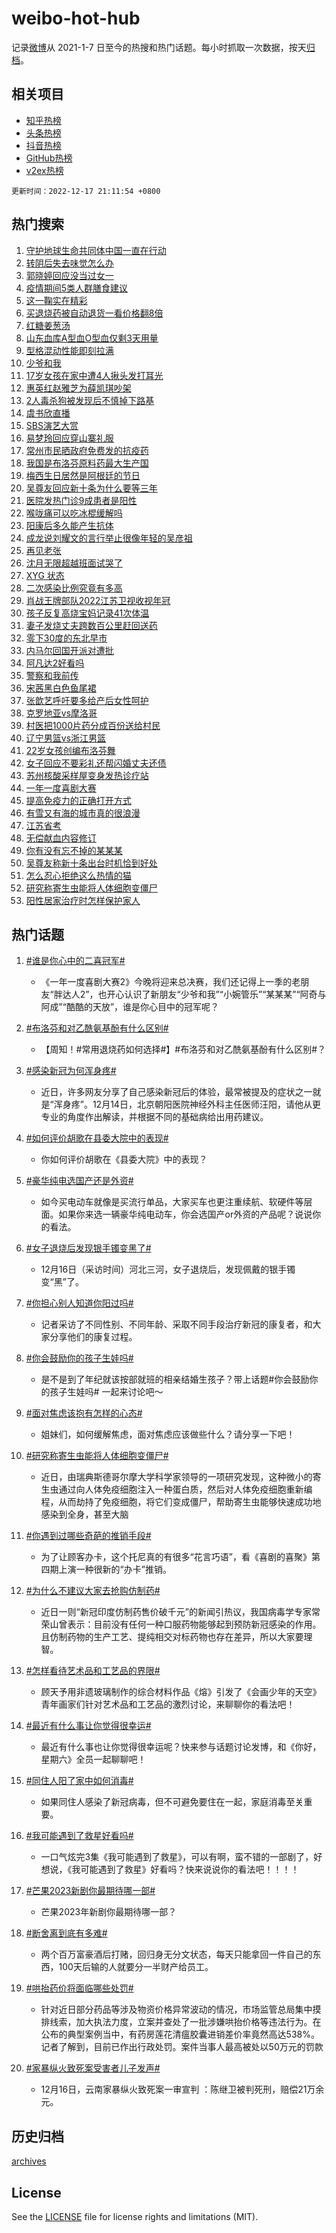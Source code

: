 # weibo-hot-hub

记录[微博](https://www.weibo.com)从 2021-1-7 日至今的热搜和热门话题。每小时抓取一次数据，按天[归档](archives)。

## 相关项目

- [知乎热榜](https://github.com/lonnyzhang423/zhihu-hot-hub)
- [头条热榜](https://github.com/lonnyzhang423/toutiao-hot-hub)
- [抖音热榜](https://github.com/lonnyzhang423/douyin-hot-hub)
- [GitHub热榜](https://github.com/lonnyzhang423/github-hot-hub)
- [v2ex热榜](https://github.com/lonnyzhang423/v2ex-hot-hub)


`更新时间：2022-12-17 21:11:54 +0800`

## 热门搜索

1. [守护地球生命共同体中国一直在行动](https://m.weibo.cn/search?containerid=100103type%3D1%26t%3D10%26q%3D%23%E5%AE%88%E6%8A%A4%E5%9C%B0%E7%90%83%E7%94%9F%E5%91%BD%E5%85%B1%E5%90%8C%E4%BD%93%E4%B8%AD%E5%9B%BD%E4%B8%80%E7%9B%B4%E5%9C%A8%E8%A1%8C%E5%8A%A8%23&stream_entry_id=51&isnewpage=1&extparam=seat%3D1%26pos%3D0%26c_type%3D51%26cate%3D10103%26dgr%3D0%26filter_type%3Drealtimehot%26display_time%3D1671282713%26pre_seqid%3D1671282713233022118192&luicode=10000011&lfid=106003type%253D25%2526t%253D3%2526disable_hot%253D1%2526filter_type%253Drealtimehot)
1. [转阴后失去味觉怎么办](https://m.weibo.cn/search?containerid=100103type%3D1%26t%3D10%26q%3D%23%E8%BD%AC%E9%98%B4%E5%90%8E%E5%A4%B1%E5%8E%BB%E5%91%B3%E8%A7%89%E6%80%8E%E4%B9%88%E5%8A%9E%23&stream_entry_id=31&isnewpage=1&extparam=seat%3D1%26dgr%3D0%26filter_type%3Drealtimehot%26q%3D%2523%25E8%25BD%25AC%25E9%2598%25B4%25E5%2590%258E%25E5%25A4%25B1%25E5%258E%25BB%25E5%2591%25B3%25E8%25A7%2589%25E6%2580%258E%25E4%25B9%2588%25E5%258A%259E%2523%26realpos%3D1%26lcate%3D5001%26pos%3D0%26c_type%3D31%26cate%3D5001%26band_rank%3D1%26flag%3D16%26display_time%3D1671282713%26pre_seqid%3D1671282713233022118192&luicode=10000011&lfid=106003type%253D25%2526t%253D3%2526disable_hot%253D1%2526filter_type%253Drealtimehot)
1. [郭晓婷回应没当过女一](https://m.weibo.cn/search?containerid=100103type%3D1%26t%3D10%26q%3D%23%E9%83%AD%E6%99%93%E5%A9%B7%E5%9B%9E%E5%BA%94%E6%B2%A1%E5%BD%93%E8%BF%87%E5%A5%B3%E4%B8%80%23&stream_entry_id=31&isnewpage=1&extparam=seat%3D1%26dgr%3D0%26filter_type%3Drealtimehot%26q%3D%2523%25E9%2583%25AD%25E6%2599%2593%25E5%25A9%25B7%25E5%259B%259E%25E5%25BA%2594%25E6%25B2%25A1%25E5%25BD%2593%25E8%25BF%2587%25E5%25A5%25B3%25E4%25B8%2580%2523%26realpos%3D2%26lcate%3D5001%26pos%3D1%26c_type%3D31%26cate%3D5001%26band_rank%3D2%26flag%3D1%26display_time%3D1671282713%26pre_seqid%3D1671282713233022118192&luicode=10000011&lfid=106003type%253D25%2526t%253D3%2526disable_hot%253D1%2526filter_type%253Drealtimehot)
1. [疫情期间5类人群膳食建议](https://m.weibo.cn/search?containerid=100103type%3D1%26t%3D10%26q%3D%23%E7%96%AB%E6%83%85%E6%9C%9F%E9%97%B45%E7%B1%BB%E4%BA%BA%E7%BE%A4%E8%86%B3%E9%A3%9F%E5%BB%BA%E8%AE%AE%23&stream_entry_id=31&isnewpage=1&extparam=seat%3D1%26dgr%3D0%26filter_type%3Drealtimehot%26q%3D%2523%25E7%2596%25AB%25E6%2583%2585%25E6%259C%259F%25E9%2597%25B45%25E7%25B1%25BB%25E4%25BA%25BA%25E7%25BE%25A4%25E8%2586%25B3%25E9%25A3%259F%25E5%25BB%25BA%25E8%25AE%25AE%2523%26realpos%3D3%26lcate%3D5001%26pos%3D2%26c_type%3D31%26cate%3D5001%26band_rank%3D3%26flag%3D0%26display_time%3D1671282713%26pre_seqid%3D1671282713233022118192&luicode=10000011&lfid=106003type%253D25%2526t%253D3%2526disable_hot%253D1%2526filter_type%253Drealtimehot)
1. [这一鞠实在精彩](https://m.weibo.cn/search?containerid=100103type%3D1%26t%3D10%26q%3D%23%E8%BF%99%E4%B8%80%E9%9E%A0%E5%AE%9E%E5%9C%A8%E7%B2%BE%E5%BD%A9%23&stream_entry_id=31&isnewpage=1&extparam=seat%3D1%26dgr%3D0%26adid%3D175141%26topic_ad%3D1%26q%3D%2523%25E8%25BF%2599%25E4%25B8%2580%25E9%259E%25A0%25E5%25AE%259E%25E5%259C%25A8%25E7%25B2%25BE%25E5%25BD%25A9%2523%26lcate%3D5001%26pos%3D3%26filter_type%3Drealtimehot%26c_type%3D31%26cate%3D5001%26band_rank%3D4%26display_time%3D1671282713%26pre_seqid%3D1671282713233022118192&luicode=10000011&lfid=106003type%253D25%2526t%253D3%2526disable_hot%253D1%2526filter_type%253Drealtimehot)
1. [买退烧药被自动退货一看价格翻8倍](https://m.weibo.cn/search?containerid=100103type%3D1%26t%3D10%26q%3D%23%E4%B9%B0%E9%80%80%E7%83%A7%E8%8D%AF%E8%A2%AB%E8%87%AA%E5%8A%A8%E9%80%80%E8%B4%A7%E4%B8%80%E7%9C%8B%E4%BB%B7%E6%A0%BC%E7%BF%BB8%E5%80%8D%23&stream_entry_id=31&isnewpage=1&extparam=seat%3D1%26dgr%3D0%26filter_type%3Drealtimehot%26q%3D%2523%25E4%25B9%25B0%25E9%2580%2580%25E7%2583%25A7%25E8%258D%25AF%25E8%25A2%25AB%25E8%2587%25AA%25E5%258A%25A8%25E9%2580%2580%25E8%25B4%25A7%25E4%25B8%2580%25E7%259C%258B%25E4%25BB%25B7%25E6%25A0%25BC%25E7%25BF%25BB8%25E5%2580%258D%2523%26realpos%3D4%26lcate%3D5001%26pos%3D4%26c_type%3D31%26cate%3D5001%26band_rank%3D4%26flag%3D2%26display_time%3D1671282713%26pre_seqid%3D1671282713233022118192&luicode=10000011&lfid=106003type%253D25%2526t%253D3%2526disable_hot%253D1%2526filter_type%253Drealtimehot)
1. [红糖姜葱汤](https://m.weibo.cn/search?containerid=100103type%3D1%26t%3D10%26q%3D%23%E7%BA%A2%E7%B3%96%E5%A7%9C%E8%91%B1%E6%B1%A4%23&stream_entry_id=31&isnewpage=1&extparam=seat%3D1%26dgr%3D0%26filter_type%3Drealtimehot%26q%3D%2523%25E7%25BA%25A2%25E7%25B3%2596%25E5%25A7%259C%25E8%2591%25B1%25E6%25B1%25A4%2523%26realpos%3D5%26lcate%3D5001%26pos%3D5%26c_type%3D31%26cate%3D5001%26band_rank%3D5%26flag%3D16%26display_time%3D1671282713%26pre_seqid%3D1671282713233022118192&luicode=10000011&lfid=106003type%253D25%2526t%253D3%2526disable_hot%253D1%2526filter_type%253Drealtimehot)
1. [山东血库A型血O型血仅剩3天用量](https://m.weibo.cn/search?containerid=100103type%3D1%26t%3D10%26q%3D%23%E5%B1%B1%E4%B8%9C%E8%A1%80%E5%BA%93A%E5%9E%8B%E8%A1%80O%E5%9E%8B%E8%A1%80%E4%BB%85%E5%89%A93%E5%A4%A9%E7%94%A8%E9%87%8F%23&stream_entry_id=31&isnewpage=1&extparam=seat%3D1%26dgr%3D0%26filter_type%3Drealtimehot%26q%3D%2523%25E5%25B1%25B1%25E4%25B8%259C%25E8%25A1%2580%25E5%25BA%2593A%25E5%259E%258B%25E8%25A1%2580O%25E5%259E%258B%25E8%25A1%2580%25E4%25BB%2585%25E5%2589%25A93%25E5%25A4%25A9%25E7%2594%25A8%25E9%2587%258F%2523%26realpos%3D6%26lcate%3D5001%26pos%3D6%26c_type%3D31%26cate%3D5001%26band_rank%3D6%26flag%3D0%26display_time%3D1671282713%26pre_seqid%3D1671282713233022118192&luicode=10000011&lfid=106003type%253D25%2526t%253D3%2526disable_hot%253D1%2526filter_type%253Drealtimehot)
1. [型格混动性能即刻拉满](https://m.weibo.cn/search?containerid=100103type%3D1%26t%3D10%26q%3D%23%E5%9E%8B%E6%A0%BC%E6%B7%B7%E5%8A%A8%E6%80%A7%E8%83%BD%E5%8D%B3%E5%88%BB%E6%8B%89%E6%BB%A1%23&stream_entry_id=31&isnewpage=1&extparam=seat%3D1%26dgr%3D0%26adid%3D175324%26topic_ad%3D1%26q%3D%2523%25E5%259E%258B%25E6%25A0%25BC%25E6%25B7%25B7%25E5%258A%25A8%25E6%2580%25A7%25E8%2583%25BD%25E5%258D%25B3%25E5%2588%25BB%25E6%258B%2589%25E6%25BB%25A1%2523%26lcate%3D5001%26pos%3D7%26filter_type%3Drealtimehot%26c_type%3D31%26cate%3D5001%26band_rank%3D7%26display_time%3D1671282713%26pre_seqid%3D1671282713233022118192&luicode=10000011&lfid=106003type%253D25%2526t%253D3%2526disable_hot%253D1%2526filter_type%253Drealtimehot)
1. [少爷和我](https://m.weibo.cn/search?containerid=100103type%3D1%26t%3D10%26q%3D%23%E5%B0%91%E7%88%B7%E5%92%8C%E6%88%91%23&stream_entry_id=31&isnewpage=1&extparam=seat%3D1%26dgr%3D0%26filter_type%3Drealtimehot%26q%3D%2523%25E5%25B0%2591%25E7%2588%25B7%25E5%2592%258C%25E6%2588%2591%2523%26realpos%3D7%26lcate%3D5001%26pos%3D8%26c_type%3D31%26cate%3D5001%26band_rank%3D7%26flag%3D1%26display_time%3D1671282713%26pre_seqid%3D1671282713233022118192&luicode=10000011&lfid=106003type%253D25%2526t%253D3%2526disable_hot%253D1%2526filter_type%253Drealtimehot)
1. [17岁女孩在家中遭4人揪头发打耳光](https://m.weibo.cn/search?containerid=100103type%3D1%26t%3D10%26q%3D%2317%E5%B2%81%E5%A5%B3%E5%AD%A9%E5%9C%A8%E5%AE%B6%E4%B8%AD%E9%81%AD4%E4%BA%BA%E6%8F%AA%E5%A4%B4%E5%8F%91%E6%89%93%E8%80%B3%E5%85%89%23&stream_entry_id=31&isnewpage=1&extparam=seat%3D1%26dgr%3D0%26filter_type%3Drealtimehot%26q%3D%252317%25E5%25B2%2581%25E5%25A5%25B3%25E5%25AD%25A9%25E5%259C%25A8%25E5%25AE%25B6%25E4%25B8%25AD%25E9%2581%25AD4%25E4%25BA%25BA%25E6%258F%25AA%25E5%25A4%25B4%25E5%258F%2591%25E6%2589%2593%25E8%2580%25B3%25E5%2585%2589%2523%26realpos%3D8%26lcate%3D5001%26pos%3D9%26c_type%3D31%26cate%3D5001%26band_rank%3D8%26flag%3D0%26display_time%3D1671282713%26pre_seqid%3D1671282713233022118192&luicode=10000011&lfid=106003type%253D25%2526t%253D3%2526disable_hot%253D1%2526filter_type%253Drealtimehot)
1. [惠英红赵雅芝为薛凯琪吵架](https://m.weibo.cn/search?containerid=100103type%3D1%26t%3D10%26q%3D%23%E6%83%A0%E8%8B%B1%E7%BA%A2%E8%B5%B5%E9%9B%85%E8%8A%9D%E4%B8%BA%E8%96%9B%E5%87%AF%E7%90%AA%E5%90%B5%E6%9E%B6%23&stream_entry_id=31&isnewpage=1&extparam=seat%3D1%26dgr%3D0%26filter_type%3Drealtimehot%26q%3D%2523%25E6%2583%25A0%25E8%258B%25B1%25E7%25BA%25A2%25E8%25B5%25B5%25E9%259B%2585%25E8%258A%259D%25E4%25B8%25BA%25E8%2596%259B%25E5%2587%25AF%25E7%2590%25AA%25E5%2590%25B5%25E6%259E%25B6%2523%26realpos%3D9%26lcate%3D5001%26pos%3D10%26c_type%3D31%26cate%3D5001%26band_rank%3D9%26flag%3D1%26display_time%3D1671282713%26pre_seqid%3D1671282713233022118192&luicode=10000011&lfid=106003type%253D25%2526t%253D3%2526disable_hot%253D1%2526filter_type%253Drealtimehot)
1. [2人毒杀狗被发现后不慎掉下路基](https://m.weibo.cn/search?containerid=100103type%3D1%26t%3D10%26q%3D%232%E4%BA%BA%E6%AF%92%E6%9D%80%E7%8B%97%E8%A2%AB%E5%8F%91%E7%8E%B0%E5%90%8E%E4%B8%8D%E6%85%8E%E6%8E%89%E4%B8%8B%E8%B7%AF%E5%9F%BA%23&stream_entry_id=31&isnewpage=1&extparam=seat%3D1%26dgr%3D0%26filter_type%3Drealtimehot%26q%3D%25232%25E4%25BA%25BA%25E6%25AF%2592%25E6%259D%2580%25E7%258B%2597%25E8%25A2%25AB%25E5%258F%2591%25E7%258E%25B0%25E5%2590%258E%25E4%25B8%258D%25E6%2585%258E%25E6%258E%2589%25E4%25B8%258B%25E8%25B7%25AF%25E5%259F%25BA%2523%26realpos%3D10%26lcate%3D5001%26pos%3D11%26c_type%3D31%26cate%3D5001%26band_rank%3D10%26flag%3D0%26display_time%3D1671282713%26pre_seqid%3D1671282713233022118192&luicode=10000011&lfid=106003type%253D25%2526t%253D3%2526disable_hot%253D1%2526filter_type%253Drealtimehot)
1. [虞书欣直播](https://m.weibo.cn/search?containerid=100103type%3D1%26t%3D10%26q%3D%23%E8%99%9E%E4%B9%A6%E6%AC%A3%E7%9B%B4%E6%92%AD%23&stream_entry_id=31&isnewpage=1&extparam=seat%3D1%26dgr%3D0%26filter_type%3Drealtimehot%26q%3D%2523%25E8%2599%259E%25E4%25B9%25A6%25E6%25AC%25A3%25E7%259B%25B4%25E6%2592%25AD%2523%26realpos%3D11%26lcate%3D5001%26pos%3D12%26c_type%3D31%26cate%3D5001%26band_rank%3D11%26flag%3D1%26display_time%3D1671282713%26pre_seqid%3D1671282713233022118192&luicode=10000011&lfid=106003type%253D25%2526t%253D3%2526disable_hot%253D1%2526filter_type%253Drealtimehot)
1. [SBS演艺大赏](https://m.weibo.cn/search?containerid=100103type%3D1%26t%3D10%26q%3DSBS%E6%BC%94%E8%89%BA%E5%A4%A7%E8%B5%8F&stream_entry_id=31&isnewpage=1&extparam=seat%3D1%26dgr%3D0%26filter_type%3Drealtimehot%26q%3DSBS%25E6%25BC%2594%25E8%2589%25BA%25E5%25A4%25A7%25E8%25B5%258F%26realpos%3D12%26lcate%3D5001%26pos%3D13%26c_type%3D31%26cate%3D5001%26band_rank%3D12%26flag%3D1%26display_time%3D1671282713%26pre_seqid%3D1671282713233022118192&luicode=10000011&lfid=106003type%253D25%2526t%253D3%2526disable_hot%253D1%2526filter_type%253Drealtimehot)
1. [易梦玲回应穿山寨礼服](https://m.weibo.cn/search?containerid=100103type%3D1%26t%3D10%26q%3D%23%E6%98%93%E6%A2%A6%E7%8E%B2%E5%9B%9E%E5%BA%94%E7%A9%BF%E5%B1%B1%E5%AF%A8%E7%A4%BC%E6%9C%8D%23&stream_entry_id=31&isnewpage=1&extparam=seat%3D1%26dgr%3D0%26filter_type%3Drealtimehot%26q%3D%2523%25E6%2598%2593%25E6%25A2%25A6%25E7%258E%25B2%25E5%259B%259E%25E5%25BA%2594%25E7%25A9%25BF%25E5%25B1%25B1%25E5%25AF%25A8%25E7%25A4%25BC%25E6%259C%258D%2523%26realpos%3D13%26lcate%3D5001%26pos%3D14%26c_type%3D31%26cate%3D5001%26band_rank%3D13%26flag%3D2%26display_time%3D1671282713%26pre_seqid%3D1671282713233022118192&luicode=10000011&lfid=106003type%253D25%2526t%253D3%2526disable_hot%253D1%2526filter_type%253Drealtimehot)
1. [常州市民晒政府免费发的抗疫药](https://m.weibo.cn/search?containerid=100103type%3D1%26t%3D10%26q%3D%23%E5%B8%B8%E5%B7%9E%E5%B8%82%E6%B0%91%E6%99%92%E6%94%BF%E5%BA%9C%E5%85%8D%E8%B4%B9%E5%8F%91%E7%9A%84%E6%8A%97%E7%96%AB%E8%8D%AF%23&stream_entry_id=31&isnewpage=1&extparam=seat%3D1%26dgr%3D0%26filter_type%3Drealtimehot%26q%3D%2523%25E5%25B8%25B8%25E5%25B7%259E%25E5%25B8%2582%25E6%25B0%2591%25E6%2599%2592%25E6%2594%25BF%25E5%25BA%259C%25E5%2585%258D%25E8%25B4%25B9%25E5%258F%2591%25E7%259A%2584%25E6%258A%2597%25E7%2596%25AB%25E8%258D%25AF%2523%26realpos%3D14%26lcate%3D5001%26pos%3D15%26c_type%3D31%26cate%3D5001%26band_rank%3D14%26flag%3D0%26display_time%3D1671282713%26pre_seqid%3D1671282713233022118192&luicode=10000011&lfid=106003type%253D25%2526t%253D3%2526disable_hot%253D1%2526filter_type%253Drealtimehot)
1. [我国是布洛芬原料药最大生产国](https://m.weibo.cn/search?containerid=100103type%3D1%26t%3D10%26q%3D%23%E6%88%91%E5%9B%BD%E6%98%AF%E5%B8%83%E6%B4%9B%E8%8A%AC%E5%8E%9F%E6%96%99%E8%8D%AF%E6%9C%80%E5%A4%A7%E7%94%9F%E4%BA%A7%E5%9B%BD%23&stream_entry_id=31&isnewpage=1&extparam=seat%3D1%26dgr%3D0%26filter_type%3Drealtimehot%26q%3D%2523%25E6%2588%2591%25E5%259B%25BD%25E6%2598%25AF%25E5%25B8%2583%25E6%25B4%259B%25E8%258A%25AC%25E5%258E%259F%25E6%2596%2599%25E8%258D%25AF%25E6%259C%2580%25E5%25A4%25A7%25E7%2594%259F%25E4%25BA%25A7%25E5%259B%25BD%2523%26realpos%3D15%26lcate%3D5001%26pos%3D16%26c_type%3D31%26cate%3D5001%26band_rank%3D15%26flag%3D0%26display_time%3D1671282713%26pre_seqid%3D1671282713233022118192&luicode=10000011&lfid=106003type%253D25%2526t%253D3%2526disable_hot%253D1%2526filter_type%253Drealtimehot)
1. [梅西生日居然是阿根廷的节日](https://m.weibo.cn/search?containerid=100103type%3D1%26t%3D10%26q%3D%23%E6%A2%85%E8%A5%BF%E7%94%9F%E6%97%A5%E5%B1%85%E7%84%B6%E6%98%AF%E9%98%BF%E6%A0%B9%E5%BB%B7%E7%9A%84%E8%8A%82%E6%97%A5%23&stream_entry_id=31&isnewpage=1&extparam=seat%3D1%26dgr%3D0%26filter_type%3Drealtimehot%26q%3D%2523%25E6%25A2%2585%25E8%25A5%25BF%25E7%2594%259F%25E6%2597%25A5%25E5%25B1%2585%25E7%2584%25B6%25E6%2598%25AF%25E9%2598%25BF%25E6%25A0%25B9%25E5%25BB%25B7%25E7%259A%2584%25E8%258A%2582%25E6%2597%25A5%2523%26realpos%3D16%26lcate%3D5001%26pos%3D17%26c_type%3D31%26cate%3D5001%26band_rank%3D16%26flag%3D1%26display_time%3D1671282713%26pre_seqid%3D1671282713233022118192&luicode=10000011&lfid=106003type%253D25%2526t%253D3%2526disable_hot%253D1%2526filter_type%253Drealtimehot)
1. [吴尊友回应新十条为什么要等三年](https://m.weibo.cn/search?containerid=100103type%3D1%26t%3D10%26q%3D%23%E5%90%B4%E5%B0%8A%E5%8F%8B%E5%9B%9E%E5%BA%94%E6%96%B0%E5%8D%81%E6%9D%A1%E4%B8%BA%E4%BB%80%E4%B9%88%E8%A6%81%E7%AD%89%E4%B8%89%E5%B9%B4%23&stream_entry_id=31&isnewpage=1&extparam=seat%3D1%26dgr%3D0%26filter_type%3Drealtimehot%26q%3D%2523%25E5%2590%25B4%25E5%25B0%258A%25E5%258F%258B%25E5%259B%259E%25E5%25BA%2594%25E6%2596%25B0%25E5%258D%2581%25E6%259D%25A1%25E4%25B8%25BA%25E4%25BB%2580%25E4%25B9%2588%25E8%25A6%2581%25E7%25AD%2589%25E4%25B8%2589%25E5%25B9%25B4%2523%26realpos%3D17%26lcate%3D5001%26pos%3D18%26c_type%3D31%26cate%3D5001%26band_rank%3D17%26flag%3D1%26display_time%3D1671282713%26pre_seqid%3D1671282713233022118192&luicode=10000011&lfid=106003type%253D25%2526t%253D3%2526disable_hot%253D1%2526filter_type%253Drealtimehot)
1. [医院发热门诊9成患者是阳性](https://m.weibo.cn/search?containerid=100103type%3D1%26t%3D10%26q%3D%23%E5%8C%BB%E9%99%A2%E5%8F%91%E7%83%AD%E9%97%A8%E8%AF%8A9%E6%88%90%E6%82%A3%E8%80%85%E6%98%AF%E9%98%B3%E6%80%A7%23&stream_entry_id=31&isnewpage=1&extparam=seat%3D1%26dgr%3D0%26filter_type%3Drealtimehot%26q%3D%2523%25E5%258C%25BB%25E9%2599%25A2%25E5%258F%2591%25E7%2583%25AD%25E9%2597%25A8%25E8%25AF%258A9%25E6%2588%2590%25E6%2582%25A3%25E8%2580%2585%25E6%2598%25AF%25E9%2598%25B3%25E6%2580%25A7%2523%26realpos%3D18%26lcate%3D5001%26pos%3D19%26c_type%3D31%26cate%3D5001%26band_rank%3D18%26flag%3D0%26display_time%3D1671282713%26pre_seqid%3D1671282713233022118192&luicode=10000011&lfid=106003type%253D25%2526t%253D3%2526disable_hot%253D1%2526filter_type%253Drealtimehot)
1. [喉咙痛可以吃冰棍缓解吗](https://m.weibo.cn/search?containerid=100103type%3D1%26t%3D10%26q%3D%23%E5%96%89%E5%92%99%E7%97%9B%E5%8F%AF%E4%BB%A5%E5%90%83%E5%86%B0%E6%A3%8D%E7%BC%93%E8%A7%A3%E5%90%97%23&stream_entry_id=31&isnewpage=1&extparam=seat%3D1%26dgr%3D0%26filter_type%3Drealtimehot%26q%3D%2523%25E5%2596%2589%25E5%2592%2599%25E7%2597%259B%25E5%258F%25AF%25E4%25BB%25A5%25E5%2590%2583%25E5%2586%25B0%25E6%25A3%258D%25E7%25BC%2593%25E8%25A7%25A3%25E5%2590%2597%2523%26realpos%3D19%26lcate%3D5001%26pos%3D20%26c_type%3D31%26cate%3D5001%26band_rank%3D19%26flag%3D0%26display_time%3D1671282713%26pre_seqid%3D1671282713233022118192&luicode=10000011&lfid=106003type%253D25%2526t%253D3%2526disable_hot%253D1%2526filter_type%253Drealtimehot)
1. [阳康后多久能产生抗体](https://m.weibo.cn/search?containerid=100103type%3D1%26t%3D10%26q%3D%23%E9%98%B3%E5%BA%B7%E5%90%8E%E5%A4%9A%E4%B9%85%E8%83%BD%E4%BA%A7%E7%94%9F%E6%8A%97%E4%BD%93%23&stream_entry_id=31&isnewpage=1&extparam=seat%3D1%26dgr%3D0%26filter_type%3Drealtimehot%26q%3D%2523%25E9%2598%25B3%25E5%25BA%25B7%25E5%2590%258E%25E5%25A4%259A%25E4%25B9%2585%25E8%2583%25BD%25E4%25BA%25A7%25E7%2594%259F%25E6%258A%2597%25E4%25BD%2593%2523%26realpos%3D20%26lcate%3D5001%26pos%3D21%26c_type%3D31%26cate%3D5001%26band_rank%3D20%26flag%3D0%26display_time%3D1671282713%26pre_seqid%3D1671282713233022118192&luicode=10000011&lfid=106003type%253D25%2526t%253D3%2526disable_hot%253D1%2526filter_type%253Drealtimehot)
1. [成龙说刘耀文的言行举止很像年轻的吴彦祖](https://m.weibo.cn/search?containerid=100103type%3D1%26t%3D10%26q%3D%23%E6%88%90%E9%BE%99%E8%AF%B4%E5%88%98%E8%80%80%E6%96%87%E7%9A%84%E8%A8%80%E8%A1%8C%E4%B8%BE%E6%AD%A2%E5%BE%88%E5%83%8F%E5%B9%B4%E8%BD%BB%E7%9A%84%E5%90%B4%E5%BD%A6%E7%A5%96%23&stream_entry_id=31&isnewpage=1&extparam=seat%3D1%26dgr%3D0%26filter_type%3Drealtimehot%26q%3D%2523%25E6%2588%2590%25E9%25BE%2599%25E8%25AF%25B4%25E5%2588%2598%25E8%2580%2580%25E6%2596%2587%25E7%259A%2584%25E8%25A8%2580%25E8%25A1%258C%25E4%25B8%25BE%25E6%25AD%25A2%25E5%25BE%2588%25E5%2583%258F%25E5%25B9%25B4%25E8%25BD%25BB%25E7%259A%2584%25E5%2590%25B4%25E5%25BD%25A6%25E7%25A5%2596%2523%26realpos%3D21%26lcate%3D5001%26pos%3D22%26c_type%3D31%26cate%3D5001%26band_rank%3D21%26flag%3D1%26display_time%3D1671282713%26pre_seqid%3D1671282713233022118192&luicode=10000011&lfid=106003type%253D25%2526t%253D3%2526disable_hot%253D1%2526filter_type%253Drealtimehot)
1. [再见老张](https://m.weibo.cn/search?containerid=100103type%3D1%26t%3D10%26q%3D%23%E5%86%8D%E8%A7%81%E8%80%81%E5%BC%A0%23&stream_entry_id=31&isnewpage=1&extparam=seat%3D1%26dgr%3D0%26filter_type%3Drealtimehot%26q%3D%2523%25E5%2586%258D%25E8%25A7%2581%25E8%2580%2581%25E5%25BC%25A0%2523%26realpos%3D22%26lcate%3D5001%26pos%3D23%26c_type%3D31%26cate%3D5001%26band_rank%3D22%26flag%3D1%26display_time%3D1671282713%26pre_seqid%3D1671282713233022118192&luicode=10000011&lfid=106003type%253D25%2526t%253D3%2526disable_hot%253D1%2526filter_type%253Drealtimehot)
1. [沈月无限超越班面试哭了](https://m.weibo.cn/search?containerid=100103type%3D1%26t%3D10%26q%3D%23%E6%B2%88%E6%9C%88%E6%97%A0%E9%99%90%E8%B6%85%E8%B6%8A%E7%8F%AD%E9%9D%A2%E8%AF%95%E5%93%AD%E4%BA%86%23&stream_entry_id=31&isnewpage=1&extparam=seat%3D1%26dgr%3D0%26filter_type%3Drealtimehot%26q%3D%2523%25E6%25B2%2588%25E6%259C%2588%25E6%2597%25A0%25E9%2599%2590%25E8%25B6%2585%25E8%25B6%258A%25E7%258F%25AD%25E9%259D%25A2%25E8%25AF%2595%25E5%2593%25AD%25E4%25BA%2586%2523%26realpos%3D23%26lcate%3D5001%26pos%3D24%26c_type%3D31%26cate%3D5001%26band_rank%3D23%26flag%3D1%26display_time%3D1671282713%26pre_seqid%3D1671282713233022118192&luicode=10000011&lfid=106003type%253D25%2526t%253D3%2526disable_hot%253D1%2526filter_type%253Drealtimehot)
1. [XYG 状态](https://m.weibo.cn/search?containerid=100103type%3D1%26t%3D10%26q%3DXYG+%E7%8A%B6%E6%80%81&stream_entry_id=31&isnewpage=1&extparam=seat%3D1%26dgr%3D0%26filter_type%3Drealtimehot%26q%3DXYG%2520%25E7%258A%25B6%25E6%2580%2581%26realpos%3D24%26lcate%3D5001%26pos%3D25%26c_type%3D31%26cate%3D5001%26band_rank%3D24%26flag%3D1%26display_time%3D1671282713%26pre_seqid%3D1671282713233022118192&luicode=10000011&lfid=106003type%253D25%2526t%253D3%2526disable_hot%253D1%2526filter_type%253Drealtimehot)
1. [二次感染比例究竟有多高](https://m.weibo.cn/search?containerid=100103type%3D1%26t%3D10%26q%3D%23%E4%BA%8C%E6%AC%A1%E6%84%9F%E6%9F%93%E6%AF%94%E4%BE%8B%E7%A9%B6%E7%AB%9F%E6%9C%89%E5%A4%9A%E9%AB%98%23&stream_entry_id=31&isnewpage=1&extparam=seat%3D1%26dgr%3D0%26filter_type%3Drealtimehot%26q%3D%2523%25E4%25BA%258C%25E6%25AC%25A1%25E6%2584%259F%25E6%259F%2593%25E6%25AF%2594%25E4%25BE%258B%25E7%25A9%25B6%25E7%25AB%259F%25E6%259C%2589%25E5%25A4%259A%25E9%25AB%2598%2523%26realpos%3D25%26lcate%3D5001%26pos%3D26%26c_type%3D31%26cate%3D5001%26band_rank%3D25%26flag%3D0%26display_time%3D1671282713%26pre_seqid%3D1671282713233022118192&luicode=10000011&lfid=106003type%253D25%2526t%253D3%2526disable_hot%253D1%2526filter_type%253Drealtimehot)
1. [肖战王牌部队2022江苏卫视收视年冠](https://m.weibo.cn/search?containerid=100103type%3D1%26t%3D10%26q%3D%23%E8%82%96%E6%88%98%E7%8E%8B%E7%89%8C%E9%83%A8%E9%98%9F2022%E6%B1%9F%E8%8B%8F%E5%8D%AB%E8%A7%86%E6%94%B6%E8%A7%86%E5%B9%B4%E5%86%A0%23&stream_entry_id=31&isnewpage=1&extparam=seat%3D1%26dgr%3D0%26filter_type%3Drealtimehot%26q%3D%2523%25E8%2582%2596%25E6%2588%2598%25E7%258E%258B%25E7%2589%258C%25E9%2583%25A8%25E9%2598%259F2022%25E6%25B1%259F%25E8%258B%258F%25E5%258D%25AB%25E8%25A7%2586%25E6%2594%25B6%25E8%25A7%2586%25E5%25B9%25B4%25E5%2586%25A0%2523%26realpos%3D26%26lcate%3D5001%26pos%3D27%26c_type%3D31%26cate%3D5001%26band_rank%3D26%26flag%3D0%26display_time%3D1671282713%26pre_seqid%3D1671282713233022118192&luicode=10000011&lfid=106003type%253D25%2526t%253D3%2526disable_hot%253D1%2526filter_type%253Drealtimehot)
1. [孩子反复高烧宝妈记录41次体温](https://m.weibo.cn/search?containerid=100103type%3D1%26t%3D10%26q%3D%23%E5%AD%A9%E5%AD%90%E5%8F%8D%E5%A4%8D%E9%AB%98%E7%83%A7%E5%AE%9D%E5%A6%88%E8%AE%B0%E5%BD%9541%E6%AC%A1%E4%BD%93%E6%B8%A9%23&stream_entry_id=31&isnewpage=1&extparam=seat%3D1%26dgr%3D0%26filter_type%3Drealtimehot%26q%3D%2523%25E5%25AD%25A9%25E5%25AD%2590%25E5%258F%258D%25E5%25A4%258D%25E9%25AB%2598%25E7%2583%25A7%25E5%25AE%259D%25E5%25A6%2588%25E8%25AE%25B0%25E5%25BD%259541%25E6%25AC%25A1%25E4%25BD%2593%25E6%25B8%25A9%2523%26realpos%3D27%26lcate%3D5001%26pos%3D28%26c_type%3D31%26cate%3D5001%26band_rank%3D27%26flag%3D1%26display_time%3D1671282713%26pre_seqid%3D1671282713233022118192&luicode=10000011&lfid=106003type%253D25%2526t%253D3%2526disable_hot%253D1%2526filter_type%253Drealtimehot)
1. [妻子发烧丈夫跨数百公里赶回送药](https://m.weibo.cn/search?containerid=100103type%3D1%26t%3D10%26q%3D%23%E5%A6%BB%E5%AD%90%E5%8F%91%E7%83%A7%E4%B8%88%E5%A4%AB%E8%B7%A8%E6%95%B0%E7%99%BE%E5%85%AC%E9%87%8C%E8%B5%B6%E5%9B%9E%E9%80%81%E8%8D%AF%23&stream_entry_id=31&isnewpage=1&extparam=seat%3D1%26dgr%3D0%26filter_type%3Drealtimehot%26q%3D%2523%25E5%25A6%25BB%25E5%25AD%2590%25E5%258F%2591%25E7%2583%25A7%25E4%25B8%2588%25E5%25A4%25AB%25E8%25B7%25A8%25E6%2595%25B0%25E7%2599%25BE%25E5%2585%25AC%25E9%2587%258C%25E8%25B5%25B6%25E5%259B%259E%25E9%2580%2581%25E8%258D%25AF%2523%26realpos%3D28%26lcate%3D5001%26pos%3D29%26c_type%3D31%26cate%3D5001%26band_rank%3D28%26flag%3D1%26display_time%3D1671282713%26pre_seqid%3D1671282713233022118192&luicode=10000011&lfid=106003type%253D25%2526t%253D3%2526disable_hot%253D1%2526filter_type%253Drealtimehot)
1. [零下30度的东北早市](https://m.weibo.cn/search?containerid=100103type%3D1%26t%3D10%26q%3D%23%E9%9B%B6%E4%B8%8B30%E5%BA%A6%E7%9A%84%E4%B8%9C%E5%8C%97%E6%97%A9%E5%B8%82%23&stream_entry_id=31&isnewpage=1&extparam=seat%3D1%26dgr%3D0%26filter_type%3Drealtimehot%26q%3D%2523%25E9%259B%25B6%25E4%25B8%258B30%25E5%25BA%25A6%25E7%259A%2584%25E4%25B8%259C%25E5%258C%2597%25E6%2597%25A9%25E5%25B8%2582%2523%26realpos%3D29%26lcate%3D5001%26pos%3D30%26c_type%3D31%26cate%3D5001%26band_rank%3D29%26flag%3D1%26display_time%3D1671282713%26pre_seqid%3D1671282713233022118192&luicode=10000011&lfid=106003type%253D25%2526t%253D3%2526disable_hot%253D1%2526filter_type%253Drealtimehot)
1. [内马尔回国开派对遭批](https://m.weibo.cn/search?containerid=100103type%3D1%26t%3D10%26q%3D%23%E5%86%85%E9%A9%AC%E5%B0%94%E5%9B%9E%E5%9B%BD%E5%BC%80%E6%B4%BE%E5%AF%B9%E9%81%AD%E6%89%B9%23&stream_entry_id=31&isnewpage=1&extparam=seat%3D1%26dgr%3D0%26filter_type%3Drealtimehot%26q%3D%2523%25E5%2586%2585%25E9%25A9%25AC%25E5%25B0%2594%25E5%259B%259E%25E5%259B%25BD%25E5%25BC%2580%25E6%25B4%25BE%25E5%25AF%25B9%25E9%2581%25AD%25E6%2589%25B9%2523%26realpos%3D30%26lcate%3D5001%26pos%3D31%26c_type%3D31%26cate%3D5001%26band_rank%3D30%26flag%3D0%26display_time%3D1671282713%26pre_seqid%3D1671282713233022118192&luicode=10000011&lfid=106003type%253D25%2526t%253D3%2526disable_hot%253D1%2526filter_type%253Drealtimehot)
1. [阿凡达2好看吗](https://m.weibo.cn/search?containerid=100103type%3D1%26t%3D10%26q%3D%23%E9%98%BF%E5%87%A1%E8%BE%BE2%E5%A5%BD%E7%9C%8B%E5%90%97%23&stream_entry_id=31&isnewpage=1&extparam=seat%3D1%26dgr%3D0%26filter_type%3Drealtimehot%26q%3D%2523%25E9%2598%25BF%25E5%2587%25A1%25E8%25BE%25BE2%25E5%25A5%25BD%25E7%259C%258B%25E5%2590%2597%2523%26realpos%3D31%26lcate%3D5001%26pos%3D32%26c_type%3D31%26cate%3D5001%26band_rank%3D31%26flag%3D1%26display_time%3D1671282713%26pre_seqid%3D1671282713233022118192&luicode=10000011&lfid=106003type%253D25%2526t%253D3%2526disable_hot%253D1%2526filter_type%253Drealtimehot)
1. [警察和我前传](https://m.weibo.cn/search?containerid=100103type%3D1%26t%3D10%26q%3D%23%E8%AD%A6%E5%AF%9F%E5%92%8C%E6%88%91%E5%89%8D%E4%BC%A0%23&stream_entry_id=31&isnewpage=1&extparam=seat%3D1%26dgr%3D0%26filter_type%3Drealtimehot%26q%3D%2523%25E8%25AD%25A6%25E5%25AF%259F%25E5%2592%258C%25E6%2588%2591%25E5%2589%258D%25E4%25BC%25A0%2523%26realpos%3D32%26lcate%3D5001%26pos%3D33%26c_type%3D31%26cate%3D5001%26band_rank%3D32%26flag%3D1%26display_time%3D1671282713%26pre_seqid%3D1671282713233022118192&luicode=10000011&lfid=106003type%253D25%2526t%253D3%2526disable_hot%253D1%2526filter_type%253Drealtimehot)
1. [宋茜黑白色鱼尾裙](https://m.weibo.cn/search?containerid=100103type%3D1%26t%3D10%26q%3D%23%E5%AE%8B%E8%8C%9C%E9%BB%91%E7%99%BD%E8%89%B2%E9%B1%BC%E5%B0%BE%E8%A3%99%23&stream_entry_id=31&isnewpage=1&extparam=seat%3D1%26dgr%3D0%26filter_type%3Drealtimehot%26q%3D%2523%25E5%25AE%258B%25E8%258C%259C%25E9%25BB%2591%25E7%2599%25BD%25E8%2589%25B2%25E9%25B1%25BC%25E5%25B0%25BE%25E8%25A3%2599%2523%26realpos%3D33%26lcate%3D5001%26pos%3D34%26c_type%3D31%26cate%3D5001%26band_rank%3D33%26flag%3D0%26display_time%3D1671282713%26pre_seqid%3D1671282713233022118192&luicode=10000011&lfid=106003type%253D25%2526t%253D3%2526disable_hot%253D1%2526filter_type%253Drealtimehot)
1. [张歆艺呼吁要多给产后女性呵护](https://m.weibo.cn/search?containerid=100103type%3D1%26t%3D10%26q%3D%23%E5%BC%A0%E6%AD%86%E8%89%BA%E5%91%BC%E5%90%81%E8%A6%81%E5%A4%9A%E7%BB%99%E4%BA%A7%E5%90%8E%E5%A5%B3%E6%80%A7%E5%91%B5%E6%8A%A4%23&stream_entry_id=31&isnewpage=1&extparam=seat%3D1%26dgr%3D0%26filter_type%3Drealtimehot%26q%3D%2523%25E5%25BC%25A0%25E6%25AD%2586%25E8%2589%25BA%25E5%2591%25BC%25E5%2590%2581%25E8%25A6%2581%25E5%25A4%259A%25E7%25BB%2599%25E4%25BA%25A7%25E5%2590%258E%25E5%25A5%25B3%25E6%2580%25A7%25E5%2591%25B5%25E6%258A%25A4%2523%26realpos%3D34%26lcate%3D5001%26pos%3D35%26c_type%3D31%26cate%3D5001%26band_rank%3D34%26flag%3D1%26display_time%3D1671282713%26pre_seqid%3D1671282713233022118192&luicode=10000011&lfid=106003type%253D25%2526t%253D3%2526disable_hot%253D1%2526filter_type%253Drealtimehot)
1. [克罗地亚vs摩洛哥](https://m.weibo.cn/search?containerid=100103type%3D1%26t%3D10%26q%3D%E5%85%8B%E7%BD%97%E5%9C%B0%E4%BA%9Avs%E6%91%A9%E6%B4%9B%E5%93%A5&stream_entry_id=31&isnewpage=1&extparam=seat%3D1%26dgr%3D0%26filter_type%3Drealtimehot%26q%3D%25E5%2585%258B%25E7%25BD%2597%25E5%259C%25B0%25E4%25BA%259Avs%25E6%2591%25A9%25E6%25B4%259B%25E5%2593%25A5%26realpos%3D35%26lcate%3D5001%26pos%3D36%26c_type%3D31%26cate%3D5001%26band_rank%3D35%26flag%3D0%26display_time%3D1671282713%26pre_seqid%3D1671282713233022118192&luicode=10000011&lfid=106003type%253D25%2526t%253D3%2526disable_hot%253D1%2526filter_type%253Drealtimehot)
1. [村医把1000片药分成百份送给村民](https://m.weibo.cn/search?containerid=100103type%3D1%26t%3D10%26q%3D%23%E6%9D%91%E5%8C%BB%E6%8A%8A1000%E7%89%87%E8%8D%AF%E5%88%86%E6%88%90%E7%99%BE%E4%BB%BD%E9%80%81%E7%BB%99%E6%9D%91%E6%B0%91%23&stream_entry_id=31&isnewpage=1&extparam=seat%3D1%26dgr%3D0%26filter_type%3Drealtimehot%26q%3D%2523%25E6%259D%2591%25E5%258C%25BB%25E6%258A%258A1000%25E7%2589%2587%25E8%258D%25AF%25E5%2588%2586%25E6%2588%2590%25E7%2599%25BE%25E4%25BB%25BD%25E9%2580%2581%25E7%25BB%2599%25E6%259D%2591%25E6%25B0%2591%2523%26realpos%3D36%26lcate%3D5001%26pos%3D37%26c_type%3D31%26cate%3D5001%26band_rank%3D36%26flag%3D0%26display_time%3D1671282713%26pre_seqid%3D1671282713233022118192&luicode=10000011&lfid=106003type%253D25%2526t%253D3%2526disable_hot%253D1%2526filter_type%253Drealtimehot)
1. [辽宁男篮vs浙江男篮](https://m.weibo.cn/search?containerid=100103type%3D1%26t%3D10%26q%3D%23%E8%BE%BD%E5%AE%81%E7%94%B7%E7%AF%AEvs%E6%B5%99%E6%B1%9F%E7%94%B7%E7%AF%AE%23&stream_entry_id=31&isnewpage=1&extparam=seat%3D1%26dgr%3D0%26filter_type%3Drealtimehot%26q%3D%2523%25E8%25BE%25BD%25E5%25AE%2581%25E7%2594%25B7%25E7%25AF%25AEvs%25E6%25B5%2599%25E6%25B1%259F%25E7%2594%25B7%25E7%25AF%25AE%2523%26realpos%3D37%26lcate%3D5001%26pos%3D38%26c_type%3D31%26cate%3D5001%26band_rank%3D37%26flag%3D1%26display_time%3D1671282713%26pre_seqid%3D1671282713233022118192&luicode=10000011&lfid=106003type%253D25%2526t%253D3%2526disable_hot%253D1%2526filter_type%253Drealtimehot)
1. [22岁女孩创编布洛芬舞](https://m.weibo.cn/search?containerid=100103type%3D1%26t%3D10%26q%3D%2322%E5%B2%81%E5%A5%B3%E5%AD%A9%E5%88%9B%E7%BC%96%E5%B8%83%E6%B4%9B%E8%8A%AC%E8%88%9E%23&stream_entry_id=31&isnewpage=1&extparam=seat%3D1%26dgr%3D0%26filter_type%3Drealtimehot%26q%3D%252322%25E5%25B2%2581%25E5%25A5%25B3%25E5%25AD%25A9%25E5%2588%259B%25E7%25BC%2596%25E5%25B8%2583%25E6%25B4%259B%25E8%258A%25AC%25E8%2588%259E%2523%26realpos%3D38%26lcate%3D5001%26pos%3D39%26c_type%3D31%26cate%3D5001%26band_rank%3D38%26flag%3D1%26display_time%3D1671282713%26pre_seqid%3D1671282713233022118192&luicode=10000011&lfid=106003type%253D25%2526t%253D3%2526disable_hot%253D1%2526filter_type%253Drealtimehot)
1. [女子回应不要彩礼还帮闪婚丈夫还债](https://m.weibo.cn/search?containerid=100103type%3D1%26t%3D10%26q%3D%23%E5%A5%B3%E5%AD%90%E5%9B%9E%E5%BA%94%E4%B8%8D%E8%A6%81%E5%BD%A9%E7%A4%BC%E8%BF%98%E5%B8%AE%E9%97%AA%E5%A9%9A%E4%B8%88%E5%A4%AB%E8%BF%98%E5%80%BA%23&stream_entry_id=31&isnewpage=1&extparam=seat%3D1%26dgr%3D0%26filter_type%3Drealtimehot%26q%3D%2523%25E5%25A5%25B3%25E5%25AD%2590%25E5%259B%259E%25E5%25BA%2594%25E4%25B8%258D%25E8%25A6%2581%25E5%25BD%25A9%25E7%25A4%25BC%25E8%25BF%2598%25E5%25B8%25AE%25E9%2597%25AA%25E5%25A9%259A%25E4%25B8%2588%25E5%25A4%25AB%25E8%25BF%2598%25E5%2580%25BA%2523%26realpos%3D39%26lcate%3D5001%26pos%3D40%26c_type%3D31%26cate%3D5001%26band_rank%3D39%26flag%3D0%26display_time%3D1671282713%26pre_seqid%3D1671282713233022118192&luicode=10000011&lfid=106003type%253D25%2526t%253D3%2526disable_hot%253D1%2526filter_type%253Drealtimehot)
1. [苏州核酸采样屋变身发热诊疗站](https://m.weibo.cn/search?containerid=100103type%3D1%26t%3D10%26q%3D%23%E8%8B%8F%E5%B7%9E%E6%A0%B8%E9%85%B8%E9%87%87%E6%A0%B7%E5%B1%8B%E5%8F%98%E8%BA%AB%E5%8F%91%E7%83%AD%E8%AF%8A%E7%96%97%E7%AB%99%23&stream_entry_id=31&isnewpage=1&extparam=seat%3D1%26dgr%3D0%26filter_type%3Drealtimehot%26q%3D%2523%25E8%258B%258F%25E5%25B7%259E%25E6%25A0%25B8%25E9%2585%25B8%25E9%2587%2587%25E6%25A0%25B7%25E5%25B1%258B%25E5%258F%2598%25E8%25BA%25AB%25E5%258F%2591%25E7%2583%25AD%25E8%25AF%258A%25E7%2596%2597%25E7%25AB%2599%2523%26realpos%3D40%26lcate%3D5001%26pos%3D41%26c_type%3D31%26cate%3D5001%26band_rank%3D40%26flag%3D1%26display_time%3D1671282713%26pre_seqid%3D1671282713233022118192&luicode=10000011&lfid=106003type%253D25%2526t%253D3%2526disable_hot%253D1%2526filter_type%253Drealtimehot)
1. [一年一度喜剧大赛](https://m.weibo.cn/search?containerid=100103type%3D1%26t%3D10%26q%3D%E4%B8%80%E5%B9%B4%E4%B8%80%E5%BA%A6%E5%96%9C%E5%89%A7%E5%A4%A7%E8%B5%9B&stream_entry_id=31&isnewpage=1&extparam=seat%3D1%26dgr%3D0%26filter_type%3Drealtimehot%26q%3D%25E4%25B8%2580%25E5%25B9%25B4%25E4%25B8%2580%25E5%25BA%25A6%25E5%2596%259C%25E5%2589%25A7%25E5%25A4%25A7%25E8%25B5%259B%26realpos%3D41%26lcate%3D5001%26pos%3D42%26c_type%3D31%26cate%3D5001%26band_rank%3D41%26flag%3D1%26display_time%3D1671282713%26pre_seqid%3D1671282713233022118192&luicode=10000011&lfid=106003type%253D25%2526t%253D3%2526disable_hot%253D1%2526filter_type%253Drealtimehot)
1. [提高免疫力的正确打开方式](https://m.weibo.cn/search?containerid=100103type%3D1%26t%3D10%26q%3D%23%E6%8F%90%E9%AB%98%E5%85%8D%E7%96%AB%E5%8A%9B%E7%9A%84%E6%AD%A3%E7%A1%AE%E6%89%93%E5%BC%80%E6%96%B9%E5%BC%8F%23&stream_entry_id=31&isnewpage=1&extparam=seat%3D1%26dgr%3D0%26filter_type%3Drealtimehot%26q%3D%2523%25E6%258F%2590%25E9%25AB%2598%25E5%2585%258D%25E7%2596%25AB%25E5%258A%259B%25E7%259A%2584%25E6%25AD%25A3%25E7%25A1%25AE%25E6%2589%2593%25E5%25BC%2580%25E6%2596%25B9%25E5%25BC%258F%2523%26realpos%3D42%26lcate%3D5001%26pos%3D43%26c_type%3D31%26cate%3D5001%26band_rank%3D42%26flag%3D0%26display_time%3D1671282713%26pre_seqid%3D1671282713233022118192&luicode=10000011&lfid=106003type%253D25%2526t%253D3%2526disable_hot%253D1%2526filter_type%253Drealtimehot)
1. [有雪又有海的城市真的很浪漫](https://m.weibo.cn/search?containerid=100103type%3D1%26t%3D10%26q%3D%23%E6%9C%89%E9%9B%AA%E5%8F%88%E6%9C%89%E6%B5%B7%E7%9A%84%E5%9F%8E%E5%B8%82%E7%9C%9F%E7%9A%84%E5%BE%88%E6%B5%AA%E6%BC%AB%23&stream_entry_id=31&isnewpage=1&extparam=seat%3D1%26dgr%3D0%26filter_type%3Drealtimehot%26q%3D%2523%25E6%259C%2589%25E9%259B%25AA%25E5%258F%2588%25E6%259C%2589%25E6%25B5%25B7%25E7%259A%2584%25E5%259F%258E%25E5%25B8%2582%25E7%259C%259F%25E7%259A%2584%25E5%25BE%2588%25E6%25B5%25AA%25E6%25BC%25AB%2523%26realpos%3D43%26lcate%3D5001%26pos%3D44%26c_type%3D31%26cate%3D5001%26band_rank%3D43%26flag%3D0%26display_time%3D1671282713%26pre_seqid%3D1671282713233022118192&luicode=10000011&lfid=106003type%253D25%2526t%253D3%2526disable_hot%253D1%2526filter_type%253Drealtimehot)
1. [江苏省考](https://m.weibo.cn/search?containerid=100103type%3D1%26t%3D10%26q%3D%E6%B1%9F%E8%8B%8F%E7%9C%81%E8%80%83&stream_entry_id=31&isnewpage=1&extparam=seat%3D1%26dgr%3D0%26filter_type%3Drealtimehot%26q%3D%25E6%25B1%259F%25E8%258B%258F%25E7%259C%2581%25E8%2580%2583%26realpos%3D44%26lcate%3D5001%26pos%3D45%26c_type%3D31%26cate%3D5001%26band_rank%3D44%26flag%3D0%26display_time%3D1671282713%26pre_seqid%3D1671282713233022118192&luicode=10000011&lfid=106003type%253D25%2526t%253D3%2526disable_hot%253D1%2526filter_type%253Drealtimehot)
1. [无偿献血内容修订](https://m.weibo.cn/search?containerid=100103type%3D1%26t%3D10%26q%3D%23%E6%97%A0%E5%81%BF%E7%8C%AE%E8%A1%80%E5%86%85%E5%AE%B9%E4%BF%AE%E8%AE%A2%23&stream_entry_id=31&isnewpage=1&extparam=seat%3D1%26dgr%3D0%26filter_type%3Drealtimehot%26q%3D%2523%25E6%2597%25A0%25E5%2581%25BF%25E7%258C%25AE%25E8%25A1%2580%25E5%2586%2585%25E5%25AE%25B9%25E4%25BF%25AE%25E8%25AE%25A2%2523%26realpos%3D45%26lcate%3D5001%26pos%3D46%26c_type%3D31%26cate%3D5001%26band_rank%3D45%26flag%3D0%26display_time%3D1671282713%26pre_seqid%3D1671282713233022118192&luicode=10000011&lfid=106003type%253D25%2526t%253D3%2526disable_hot%253D1%2526filter_type%253Drealtimehot)
1. [你有没有忘不掉的某某某](https://m.weibo.cn/search?containerid=100103type%3D1%26t%3D10%26q%3D%23%E4%BD%A0%E6%9C%89%E6%B2%A1%E6%9C%89%E5%BF%98%E4%B8%8D%E6%8E%89%E7%9A%84%E6%9F%90%E6%9F%90%E6%9F%90%23&stream_entry_id=31&isnewpage=1&extparam=seat%3D1%26dgr%3D0%26filter_type%3Drealtimehot%26q%3D%2523%25E4%25BD%25A0%25E6%259C%2589%25E6%25B2%25A1%25E6%259C%2589%25E5%25BF%2598%25E4%25B8%258D%25E6%258E%2589%25E7%259A%2584%25E6%259F%2590%25E6%259F%2590%25E6%259F%2590%2523%26realpos%3D46%26lcate%3D5001%26pos%3D47%26c_type%3D31%26cate%3D5001%26band_rank%3D46%26flag%3D1%26display_time%3D1671282713%26pre_seqid%3D1671282713233022118192&luicode=10000011&lfid=106003type%253D25%2526t%253D3%2526disable_hot%253D1%2526filter_type%253Drealtimehot)
1. [吴尊友称新十条出台时机恰到好处](https://m.weibo.cn/search?containerid=100103type%3D1%26t%3D10%26q%3D%23%E5%90%B4%E5%B0%8A%E5%8F%8B%E7%A7%B0%E6%96%B0%E5%8D%81%E6%9D%A1%E5%87%BA%E5%8F%B0%E6%97%B6%E6%9C%BA%E6%81%B0%E5%88%B0%E5%A5%BD%E5%A4%84%23&stream_entry_id=31&isnewpage=1&extparam=seat%3D1%26dgr%3D0%26filter_type%3Drealtimehot%26q%3D%2523%25E5%2590%25B4%25E5%25B0%258A%25E5%258F%258B%25E7%25A7%25B0%25E6%2596%25B0%25E5%258D%2581%25E6%259D%25A1%25E5%2587%25BA%25E5%258F%25B0%25E6%2597%25B6%25E6%259C%25BA%25E6%2581%25B0%25E5%2588%25B0%25E5%25A5%25BD%25E5%25A4%2584%2523%26realpos%3D47%26lcate%3D5001%26pos%3D48%26c_type%3D31%26cate%3D5001%26band_rank%3D47%26flag%3D0%26display_time%3D1671282713%26pre_seqid%3D1671282713233022118192&luicode=10000011&lfid=106003type%253D25%2526t%253D3%2526disable_hot%253D1%2526filter_type%253Drealtimehot)
1. [怎么忍心拒绝这么热情的猫](https://m.weibo.cn/search?containerid=100103type%3D1%26t%3D10%26q%3D%23%E6%80%8E%E4%B9%88%E5%BF%8D%E5%BF%83%E6%8B%92%E7%BB%9D%E8%BF%99%E4%B9%88%E7%83%AD%E6%83%85%E7%9A%84%E7%8C%AB%23&stream_entry_id=31&isnewpage=1&extparam=seat%3D1%26dgr%3D0%26filter_type%3Drealtimehot%26q%3D%2523%25E6%2580%258E%25E4%25B9%2588%25E5%25BF%258D%25E5%25BF%2583%25E6%258B%2592%25E7%25BB%259D%25E8%25BF%2599%25E4%25B9%2588%25E7%2583%25AD%25E6%2583%2585%25E7%259A%2584%25E7%258C%25AB%2523%26realpos%3D48%26lcate%3D5001%26pos%3D49%26c_type%3D31%26cate%3D5001%26band_rank%3D48%26flag%3D1%26display_time%3D1671282713%26pre_seqid%3D1671282713233022118192&luicode=10000011&lfid=106003type%253D25%2526t%253D3%2526disable_hot%253D1%2526filter_type%253Drealtimehot)
1. [研究称寄生虫能将人体细胞变僵尸](https://m.weibo.cn/search?containerid=100103type%3D1%26t%3D10%26q%3D%23%E7%A0%94%E7%A9%B6%E7%A7%B0%E5%AF%84%E7%94%9F%E8%99%AB%E8%83%BD%E5%B0%86%E4%BA%BA%E4%BD%93%E7%BB%86%E8%83%9E%E5%8F%98%E5%83%B5%E5%B0%B8%23&stream_entry_id=31&isnewpage=1&extparam=seat%3D1%26dgr%3D0%26filter_type%3Drealtimehot%26q%3D%2523%25E7%25A0%2594%25E7%25A9%25B6%25E7%25A7%25B0%25E5%25AF%2584%25E7%2594%259F%25E8%2599%25AB%25E8%2583%25BD%25E5%25B0%2586%25E4%25BA%25BA%25E4%25BD%2593%25E7%25BB%2586%25E8%2583%259E%25E5%258F%2598%25E5%2583%25B5%25E5%25B0%25B8%2523%26realpos%3D49%26lcate%3D5001%26pos%3D50%26c_type%3D31%26cate%3D5001%26band_rank%3D49%26flag%3D0%26display_time%3D1671282713%26pre_seqid%3D1671282713233022118192&luicode=10000011&lfid=106003type%253D25%2526t%253D3%2526disable_hot%253D1%2526filter_type%253Drealtimehot)
1. [阳性居家治疗时怎样保护家人](https://m.weibo.cn/search?containerid=100103type%3D1%26t%3D10%26q%3D%23%E9%98%B3%E6%80%A7%E5%B1%85%E5%AE%B6%E6%B2%BB%E7%96%97%E6%97%B6%E6%80%8E%E6%A0%B7%E4%BF%9D%E6%8A%A4%E5%AE%B6%E4%BA%BA%23&stream_entry_id=31&isnewpage=1&extparam=seat%3D1%26dgr%3D0%26filter_type%3Drealtimehot%26q%3D%2523%25E9%2598%25B3%25E6%2580%25A7%25E5%25B1%2585%25E5%25AE%25B6%25E6%25B2%25BB%25E7%2596%2597%25E6%2597%25B6%25E6%2580%258E%25E6%25A0%25B7%25E4%25BF%259D%25E6%258A%25A4%25E5%25AE%25B6%25E4%25BA%25BA%2523%26realpos%3D50%26lcate%3D5001%26pos%3D51%26c_type%3D31%26cate%3D5001%26band_rank%3D50%26flag%3D0%26display_time%3D1671282713%26pre_seqid%3D1671282713233022118192&luicode=10000011&lfid=106003type%253D25%2526t%253D3%2526disable_hot%253D1%2526filter_type%253Drealtimehot)

## 热门话题

1. [#谁是你心中的二喜冠军#](https://m.weibo.cn/search?containerid=231522type%3D1%26t%3D10%26q%3D%23%E8%B0%81%E6%98%AF%E4%BD%A0%E5%BF%83%E4%B8%AD%E7%9A%84%E4%BA%8C%E5%96%9C%E5%86%A0%E5%86%9B%23&stream_entry_id=128&isnewpage=1&extparam=seat%3D1%26pos%3D1-0-0%26dgr%3D0%26unitid%3D1671271295845%26cate%3D5004%26c_type%3D128%26lcate%3D5004%26display_time%3D1671282714%26pre_seqid%3D16712827146210166089364&luicode=10000011&lfid=231648_-_4)
    - 《一年一度喜剧大赛2》今晚将迎来总决赛，我们还记得上一季的老朋友“胖达人2”，也开心认识了新朋友“少爷和我”“小婉管乐”“某某某”“阿奇与阿成”“酷酷的天放”，谁是你心目中的冠军呢？

1. [#布洛芬和对乙酰氨基酚有什么区别#](https://m.weibo.cn/search?containerid=231522type%3D1%26t%3D10%26q%3D%23%E5%B8%83%E6%B4%9B%E8%8A%AC%E5%92%8C%E5%AF%B9%E4%B9%99%E9%85%B0%E6%B0%A8%E5%9F%BA%E9%85%9A%E6%9C%89%E4%BB%80%E4%B9%88%E5%8C%BA%E5%88%AB%23&stream_entry_id=128&isnewpage=1&extparam=seat%3D1%26pos%3D1-0-1%26dgr%3D0%26unitid%3D1671188215672%26cate%3D5004%26c_type%3D128%26lcate%3D5004%26display_time%3D1671282714%26pre_seqid%3D16712827146210166089364&luicode=10000011&lfid=231648_-_4)
    - 【周知！#常用退烧药如何选择#】#布洛芬和对乙酰氨基酚有什么区别#？

1. [#感染新冠为何浑身疼#](https://m.weibo.cn/search?containerid=231522type%3D1%26t%3D10%26q%3D%23%E6%84%9F%E6%9F%93%E6%96%B0%E5%86%A0%E4%B8%BA%E4%BD%95%E6%B5%91%E8%BA%AB%E7%96%BC%23&stream_entry_id=128&isnewpage=1&extparam=seat%3D1%26pos%3D1-0-2%26dgr%3D0%26unitid%3D1671232895153%26cate%3D5004%26c_type%3D128%26lcate%3D5004%26display_time%3D1671282714%26pre_seqid%3D16712827146210166089364&luicode=10000011&lfid=231648_-_4)
    - 近日，许多网友分享了自己感染新冠后的体验，最常被提及的症状之一就是“浑身疼”。12月14日，北京朝阳医院神经外科主任医师汪阳，请他从更专业的角度作出解读，并根据不同的基础病给出用药建议。

1. [#如何评价胡歌在县委大院中的表现#](https://m.weibo.cn/search?containerid=231522type%3D1%26t%3D10%26q%3D%23%E5%A6%82%E4%BD%95%E8%AF%84%E4%BB%B7%E8%83%A1%E6%AD%8C%E5%9C%A8%E5%8E%BF%E5%A7%94%E5%A4%A7%E9%99%A2%E4%B8%AD%E7%9A%84%E8%A1%A8%E7%8E%B0%23&stream_entry_id=128&isnewpage=1&extparam=seat%3D1%26pos%3D1-0-3%26dgr%3D0%26unitid%3D1671145904398%26cate%3D5004%26c_type%3D128%26lcate%3D5004%26display_time%3D1671282714%26pre_seqid%3D16712827146210166089364&luicode=10000011&lfid=231648_-_4)
    - 你如何评价胡歌在《县委大院》中的表现？

1. [#豪华纯电选国产还是外资#](https://m.weibo.cn/search?containerid=231522type%3D1%26t%3D10%26q%3D%23%E8%B1%AA%E5%8D%8E%E7%BA%AF%E7%94%B5%E9%80%89%E5%9B%BD%E4%BA%A7%E8%BF%98%E6%98%AF%E5%A4%96%E8%B5%84%23&stream_entry_id=128&isnewpage=1&extparam=seat%3D1%26pos%3D1-0-4%26dgr%3D0%26unitid%3D1671174406409%26cate%3D5004%26c_type%3D128%26lcate%3D5004%26display_time%3D1671282714%26pre_seqid%3D16712827146210166089364&luicode=10000011&lfid=231648_-_4)
    - 如今买电动车就像是买流行单品，大家买车也更注重续航、软硬件等层面。如果你来选一辆豪华纯电动车，你会选国产or外资的产品呢？说说你的看法。

1. [#女子退烧后发现银手镯变黑了#](https://m.weibo.cn/search?containerid=231522type%3D1%26t%3D10%26q%3D%23%E5%A5%B3%E5%AD%90%E9%80%80%E7%83%A7%E5%90%8E%E5%8F%91%E7%8E%B0%E9%93%B6%E6%89%8B%E9%95%AF%E5%8F%98%E9%BB%91%E4%BA%86%23&stream_entry_id=128&isnewpage=1&extparam=seat%3D1%26pos%3D1-0-5%26dgr%3D0%26unitid%3D1671200531190%26cate%3D5004%26c_type%3D128%26lcate%3D5004%26display_time%3D1671282714%26pre_seqid%3D16712827146210166089364&luicode=10000011&lfid=231648_-_4)
    - 12月16日（采访时间）河北三河，女子退烧后，发现佩戴的银手镯变“黑”了。

1. [#你担心别人知道你阳过吗#](https://m.weibo.cn/search?containerid=231522type%3D1%26t%3D10%26q%3D%23%E4%BD%A0%E6%8B%85%E5%BF%83%E5%88%AB%E4%BA%BA%E7%9F%A5%E9%81%93%E4%BD%A0%E9%98%B3%E8%BF%87%E5%90%97%23&stream_entry_id=128&isnewpage=1&extparam=seat%3D1%26pos%3D1-0-6%26dgr%3D0%26unitid%3D1671197830611%26cate%3D5004%26c_type%3D128%26lcate%3D5004%26display_time%3D1671282714%26pre_seqid%3D16712827146210166089364&luicode=10000011&lfid=231648_-_4)
    - 记者采访了不同性别、不同年龄、采取不同手段治疗新冠的康复者，和大家分享他们的康复过程。

1. [#你会鼓励你的孩子生娃吗#](https://m.weibo.cn/search?containerid=231522type%3D1%26t%3D10%26q%3D%23%E4%BD%A0%E4%BC%9A%E9%BC%93%E5%8A%B1%E4%BD%A0%E7%9A%84%E5%AD%A9%E5%AD%90%E7%94%9F%E5%A8%83%E5%90%97%23&stream_entry_id=128&isnewpage=1&extparam=seat%3D1%26pos%3D1-0-7%26dgr%3D0%26unitid%3D1671210414249%26cate%3D5004%26c_type%3D128%26lcate%3D5004%26display_time%3D1671282714%26pre_seqid%3D16712827146210166089364&luicode=10000011&lfid=231648_-_4)
    - 是不是到了年纪就该按部就班的相亲结婚生孩子？带上话题#你会鼓励你的孩子生娃吗# 一起来讨论吧～

1. [#面对焦虑该抱有怎样的心态#](https://m.weibo.cn/search?containerid=231522type%3D1%26t%3D10%26q%3D%23%E9%9D%A2%E5%AF%B9%E7%84%A6%E8%99%91%E8%AF%A5%E6%8A%B1%E6%9C%89%E6%80%8E%E6%A0%B7%E7%9A%84%E5%BF%83%E6%80%81%23&stream_entry_id=128&isnewpage=1&extparam=seat%3D1%26pos%3D1-0-8%26dgr%3D0%26unitid%3D1671187920539%26cate%3D5004%26c_type%3D128%26lcate%3D5004%26display_time%3D1671282714%26pre_seqid%3D16712827146210166089364&luicode=10000011&lfid=231648_-_4)
    - 姐妹们，如何缓解焦虑，面对焦虑应该做些什么？请分享一下吧！

1. [#研究称寄生虫能将人体细胞变僵尸#](https://m.weibo.cn/search?containerid=231522type%3D1%26t%3D10%26q%3D%23%E7%A0%94%E7%A9%B6%E7%A7%B0%E5%AF%84%E7%94%9F%E8%99%AB%E8%83%BD%E5%B0%86%E4%BA%BA%E4%BD%93%E7%BB%86%E8%83%9E%E5%8F%98%E5%83%B5%E5%B0%B8%23&stream_entry_id=128&isnewpage=1&extparam=seat%3D1%26pos%3D1-0-9%26dgr%3D0%26unitid%3D1671260515552%26cate%3D5004%26c_type%3D128%26lcate%3D5004%26display_time%3D1671282714%26pre_seqid%3D16712827146210166089364&luicode=10000011&lfid=231648_-_4)
    - 近日，由瑞典斯德哥尔摩大学科学家领导的一项研究发现，这种微小的寄生虫通过向人体免疫细胞注入一种蛋白质，然后对人体免疫细胞重新编程，从而劫持了免疫细胞，将它们变成僵尸，帮助寄生虫能够快速成功地感染到全身，甚至大脑

1. [#你遇到过哪些奇葩的推销手段#](https://m.weibo.cn/search?containerid=231522type%3D1%26t%3D10%26q%3D%23%E4%BD%A0%E9%81%87%E5%88%B0%E8%BF%87%E5%93%AA%E4%BA%9B%E5%A5%87%E8%91%A9%E7%9A%84%E6%8E%A8%E9%94%80%E6%89%8B%E6%AE%B5%23&stream_entry_id=128&isnewpage=1&extparam=seat%3D1%26pos%3D1-0-10%26dgr%3D0%26unitid%3D1671281796173%26cate%3D5004%26c_type%3D128%26lcate%3D5004%26display_time%3D1671282714%26pre_seqid%3D16712827146210166089364&luicode=10000011&lfid=231648_-_4)
    - 为了让顾客办卡，这个托尼真的有很多“花言巧语”，看《喜剧的喜聚》第四期上演一种很新的“办卡”推销。

1. [#为什么不建议大家去抢购仿制药#](https://m.weibo.cn/search?containerid=231522type%3D1%26t%3D10%26q%3D%23%E4%B8%BA%E4%BB%80%E4%B9%88%E4%B8%8D%E5%BB%BA%E8%AE%AE%E5%A4%A7%E5%AE%B6%E5%8E%BB%E6%8A%A2%E8%B4%AD%E4%BB%BF%E5%88%B6%E8%8D%AF%23&stream_entry_id=128&isnewpage=1&extparam=seat%3D1%26pos%3D1-0-11%26dgr%3D0%26unitid%3D1671280589774%26cate%3D5004%26c_type%3D128%26lcate%3D5004%26display_time%3D1671282714%26pre_seqid%3D16712827146210166089364&luicode=10000011&lfid=231648_-_4)
    - 近日一则“新冠印度仿制药售价破千元”的新闻引热议，我国病毒学专家常荣山曾表示：目前没有任何一种口服药物能够起到预防新冠感染的作用。且仿制药物的生产工艺、提纯相交对标药物也存在差异，所以大家要理智。

1. [#怎样看待艺术品和工艺品的界限#](https://m.weibo.cn/search?containerid=231522type%3D1%26t%3D10%26q%3D%23%E6%80%8E%E6%A0%B7%E7%9C%8B%E5%BE%85%E8%89%BA%E6%9C%AF%E5%93%81%E5%92%8C%E5%B7%A5%E8%89%BA%E5%93%81%E7%9A%84%E7%95%8C%E9%99%90%23&stream_entry_id=128&isnewpage=1&extparam=seat%3D1%26pos%3D1-0-12%26dgr%3D0%26unitid%3D1671265606262%26cate%3D5004%26c_type%3D128%26lcate%3D5004%26display_time%3D1671282714%26pre_seqid%3D16712827146210166089364&luicode=10000011&lfid=231648_-_4)
    - 顾天予用非遗玻璃制作的综合材料作品《熔》引发了《会画少年的天空》青年画家们针对艺术品和工艺品的激烈讨论，来聊聊你的看法吧！

1. [#最近有什么事让你觉得很幸运#](https://m.weibo.cn/search?containerid=231522type%3D1%26t%3D10%26q%3D%23%E6%9C%80%E8%BF%91%E6%9C%89%E4%BB%80%E4%B9%88%E4%BA%8B%E8%AE%A9%E4%BD%A0%E8%A7%89%E5%BE%97%E5%BE%88%E5%B9%B8%E8%BF%90%23&stream_entry_id=128&isnewpage=1&extparam=seat%3D1%26pos%3D1-0-13%26dgr%3D0%26unitid%3D1671260513032%26cate%3D5004%26c_type%3D128%26lcate%3D5004%26display_time%3D1671282714%26pre_seqid%3D16712827146210166089364&luicode=10000011&lfid=231648_-_4)
    - 最近有什么事也让你觉得很幸运呢？快来参与话题讨论发博，和《你好，星期六》全员一起聊聊吧！

1. [#同住人阳了家中如何消毒#](https://m.weibo.cn/search?containerid=231522type%3D1%26t%3D10%26q%3D%23%E5%90%8C%E4%BD%8F%E4%BA%BA%E9%98%B3%E4%BA%86%E5%AE%B6%E4%B8%AD%E5%A6%82%E4%BD%95%E6%B6%88%E6%AF%92%23&stream_entry_id=128&isnewpage=1&extparam=seat%3D1%26pos%3D1-0-14%26dgr%3D0%26unitid%3D1671154904279%26cate%3D5004%26c_type%3D128%26lcate%3D5004%26display_time%3D1671282714%26pre_seqid%3D16712827146210166089364&luicode=10000011&lfid=231648_-_4)
    - 如果同住人感染了新冠病毒，但不可避免要住在一起，家庭消毒至关重要。

1. [#我可能遇到了救星好看吗#](https://m.weibo.cn/search?containerid=231522type%3D1%26t%3D10%26q%3D%23%E6%88%91%E5%8F%AF%E8%83%BD%E9%81%87%E5%88%B0%E4%BA%86%E6%95%91%E6%98%9F%E5%A5%BD%E7%9C%8B%E5%90%97%23&stream_entry_id=128&isnewpage=1&extparam=seat%3D1%26pos%3D1-0-15%26dgr%3D0%26unitid%3D1671238903215%26cate%3D5004%26c_type%3D128%26lcate%3D5004%26display_time%3D1671282714%26pre_seqid%3D16712827146210166089364&luicode=10000011&lfid=231648_-_4)
    - 一口气炫完3集《我可能遇到了救星》，可以有啊，蛮不错的一部剧了，好想说，《我可能遇到了救星》好看吗？快来说说你的看法吧！！！！

1. [#芒果2023新剧你最期待哪一部#](https://m.weibo.cn/search?containerid=231522type%3D1%26t%3D10%26q%3D%23%E8%8A%92%E6%9E%9C2023%E6%96%B0%E5%89%A7%E4%BD%A0%E6%9C%80%E6%9C%9F%E5%BE%85%E5%93%AA%E4%B8%80%E9%83%A8%23&stream_entry_id=128&isnewpage=1&extparam=seat%3D1%26pos%3D1-0-16%26dgr%3D0%26unitid%3D1671249111082%26cate%3D5004%26c_type%3D128%26lcate%3D5004%26display_time%3D1671282714%26pre_seqid%3D16712827146210166089364&luicode=10000011&lfid=231648_-_4)
    - 芒果2023年新剧你最期待哪一部？

1. [#断舍离到底有多难#](https://m.weibo.cn/search?containerid=231522type%3D1%26t%3D10%26q%3D%23%E6%96%AD%E8%88%8D%E7%A6%BB%E5%88%B0%E5%BA%95%E6%9C%89%E5%A4%9A%E9%9A%BE%23&stream_entry_id=128&isnewpage=1&extparam=seat%3D1%26pos%3D1-0-17%26dgr%3D0%26unitid%3D1671247339810%26cate%3D5004%26c_type%3D128%26lcate%3D5004%26display_time%3D1671282714%26pre_seqid%3D16712827146210166089364&luicode=10000011&lfid=231648_-_4)
    - 两个百万富豪酒后打赌，回归身无分文状态，每天只能拿回一件自己的东西，100天后输的人就要分一半财产给员工。

1. [#哄抬药价将面临哪些处罚#](https://m.weibo.cn/search?containerid=231522type%3D1%26t%3D10%26q%3D%23%E5%93%84%E6%8A%AC%E8%8D%AF%E4%BB%B7%E5%B0%86%E9%9D%A2%E4%B8%B4%E5%93%AA%E4%BA%9B%E5%A4%84%E7%BD%9A%23&stream_entry_id=128&isnewpage=1&extparam=seat%3D1%26pos%3D1-0-18%26dgr%3D0%26unitid%3D1671244604799%26cate%3D5004%26c_type%3D128%26lcate%3D5004%26display_time%3D1671282714%26pre_seqid%3D16712827146210166089364&luicode=10000011&lfid=231648_-_4)
    - 针对近日部分药品等涉及物资价格异常波动的情况，市场监管总局集中摸排线索，加大执法力度，立案并查处了一批涉嫌哄抬价格等违法行为。在公布的典型案例当中，有药房莲花清瘟胶囊进销差价率竟然高达538%。记者了解到，目前已作出行政处罚。案件当事人最高被处以50万元的罚款

1. [#家暴纵火致死案受害者儿子发声#](https://m.weibo.cn/search?containerid=231522type%3D1%26t%3D10%26q%3D%23%E5%AE%B6%E6%9A%B4%E7%BA%B5%E7%81%AB%E8%87%B4%E6%AD%BB%E6%A1%88%E5%8F%97%E5%AE%B3%E8%80%85%E5%84%BF%E5%AD%90%E5%8F%91%E5%A3%B0%23&stream_entry_id=128&isnewpage=1&extparam=seat%3D1%26pos%3D1-0-19%26dgr%3D0%26unitid%3D1671243113854%26cate%3D5004%26c_type%3D128%26lcate%3D5004%26display_time%3D1671282714%26pre_seqid%3D16712827146210166089364&luicode=10000011&lfid=231648_-_4)
    - 12月16日，云南家暴纵火致死案一审宣判 ：陈继卫被判死刑，赔偿21万余元。


## 历史归档

[archives](archives)

## License

See the [LICENSE](LICENSE) file for license rights and limitations (MIT).
